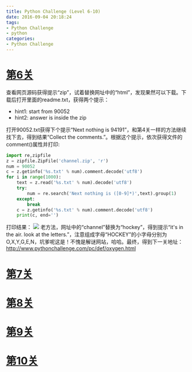 ```yaml
---
title: Python Challenge (Level 6-10)
date: 2016-09-04 20:18:24
tags:
- Python Challenge
- python
categories:
- Python Challenge
---
```

# [第6关](http://www.pythonchallenge.com/pc/def/channel.html)
查看网页源码获得提示“zip”，试着替换网址中的“html”，发现果然可以下载。下载后打开里面的readme.txt，获得两个提示：
 - hint1: start from 90052
 - hint2: answer is inside the zip
<!-- more -->

打开90052.txt获得下个提示“Next nothing is 94191”，和第4关一样的方法继续找下去，得到结果“Collect the comments.”。根据这个提示，依次获得文件的comment()属性并打印:
``` python
import re,zipfile
z = zipfile.ZipFile('channel.zip', 'r')
num = 90052
c = z.getinfo('%s.txt' % num).comment.decode('utf8')
for i in range(1000):
    text = z.read('%s.txt' % num).decode('utf8')
    try:
        num = re.search('Next nothing is ([0-9]*)',text).group(1)
    except:
        break
    c = z.getinfo('%s.txt' % num).comment.decode('utf8')
    print(c, end='')
```
打印结果：
![](http://i2.buimg.com/567571/ce2ab8aee019488b.png)
老方法，网址中的“channel”替换为“hockey”，得到提示“it's in the air. look at the letters.”，注意组成字母“HOCKEY”的小字母分别为O,X,Y,G,E,N，坑爹呢这是！不愧是解谜网站，哈哈。最终，得到下一关地址：http://www.pythonchallenge.com/pc/def/oxygen.html
 <br /> 
# [第7关](http://www.pythonchallenge.com/pc/def/oxygen.html)

# [第8关]()

# [第9关]()

# [第10关]()